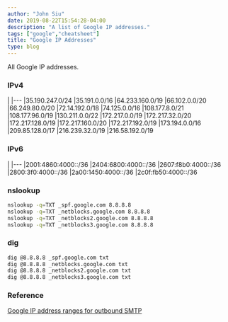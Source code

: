 ```yaml
---
author: "John Siu"
date: 2019-08-22T15:54:28-04:00
description: "A list of Google IP addresses."
tags: ["google","cheatsheet"]
title: "Google IP Addresses"
type: blog
---
```

All Google IP addresses.
<!--more-->

### IPv4

|
|---
|35.190.247.0/24
|35.191.0.0/16
|64.233.160.0/19
|66.102.0.0/20
|66.249.80.0/20
|72.14.192.0/18
|74.125.0.0/16
|108.177.8.0/21
|108.177.96.0/19
|130.211.0.0/22
|172.217.0.0/19
|172.217.32.0/20
|172.217.128.0/19
|172.217.160.0/20
|172.217.192.0/19
|173.194.0.0/16
|209.85.128.0/17
|216.239.32.0/19
|216.58.192.0/19

### IPv6

|
|---
|2001:4860:4000::/36
|2404:6800:4000::/36
|2607:f8b0:4000::/36
|2800:3f0:4000::/36
|2a00:1450:4000::/36
|2c0f:fb50:4000::/36

### nslookup

```sh
nslookup -q=TXT _spf.google.com 8.8.8.8
nslookup -q=TXT _netblocks.google.com 8.8.8.8
nslookup -q=TXT _netblocks2.google.com 8.8.8.8
nslookup -q=TXT _netblocks3.google.com 8.8.8.8
```

### dig

```sh
dig @8.8.8.8 _spf.google.com txt
dig @8.8.8.8 _netblocks.google.com txt
dig @8.8.8.8 _netblocks2.google.com txt
dig @8.8.8.8 _netblocks3.google.com txt
```

### Reference

[Google IP address ranges for outbound SMTP](https://support.google.com/a/answer/60764)
